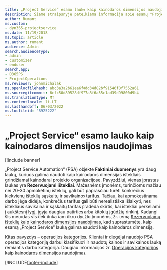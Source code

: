 ```yaml
---
title: „Project Service“ esamo lauko kaip kainodaros dimensijos naudojimas
description: Šiame straipsnyje pateikiama informacija apie esamų "Project Service" laukų naudojimą kaip kainodaros dimensijas.
author: Rumant
ms.custom:
- dyn365-projectservice
ms.date: 11/19/2018
ms.topic: article
ms.author: rumant
audience: Admin
search.audienceType:
- admin
- customizer
- enduser
search.app:
- D365PS
- ProjectOperations
ms.reviewer: johnmichalak
ms.openlocfilehash: abc3a3a2b61ea6f8dd34d82bf91546f8f7552a61
ms.sourcegitcommit: 6cfc50d89528df977a8f6a55c1ad39d99800d9b4
ms.translationtype: MT
ms.contentlocale: lt-LT
ms.lasthandoff: 06/03/2022
ms.locfileid: "8925222"
---
```

# <a name="use-an-existing-field-in-project-service-as-a-pricing-dimension"></a>„Project Service“ esamo lauko kaip kainodaros dimensijos naudojimas

[!include [banner](../includes/psa-now-project-operations.md)]

„Project Service Automation“ (PSA) objekte **Faktiniai duomenys** yra daug laukų, kuriuos galima naudoti kaip kainodaros dimensijas ištekliais grindžiamai kainodarai projekto organizacijose. Pavyzdžiui, vienas įprastas laukas yra **Rezervuojami ištekliai**. Mažesnėms įmonėms, turinčioms mažiau nei 20-30 apmokėtinų išteklių, gali būti paprasčiau turėti konkrečius kiekvienų išteklių sąskaitų ir savikainos tarifus. Tačiau, kai apmokestinama darbo jėga didėja, konkrečius tarifus gali būti nerealistiška išlaikyti, nes ištekliaus savikaina ir sąskaitų tarifas pradeda skirtis, kai ištekliai perkeliami į aukštesnį lygį, įgyja daugiau patirties arba kitokių įgūdžių rinkinį. Kadangi šis metodas vis tiek tinka tam tikro dydžio įmonėms, žr. temą [Rezervuojamų išteklių kaip kainodaros dimensijos naudojimas](bookable-resource-pricing-dimension.md), kad suprastumėte, kaip esamą „Project Service“ lauką galima naudoti kaip kainodaros dimensiją.

Kitas pavyzdys – operacijos kategorijos. Klientai ir diegėjai naudojo PSA operacijos kategoriją darbui klasifikuoti ir naudotų kainos ir savikainos lauką remiantis darbo kategorija. Daugiau informacijos žr. [Operacijos kategorijos kaip kainodaros dimensijos naudojimas](transaction-category-pricing-dimension.md).


[!INCLUDE[footer-include](../includes/footer-banner.md)]
